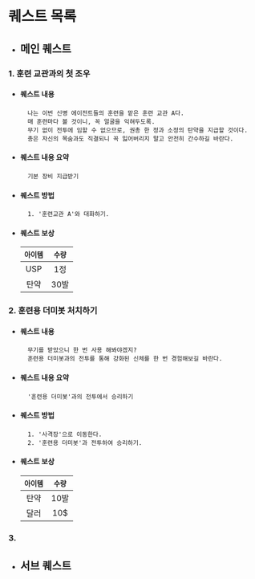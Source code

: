 # 퀘스트 목록

* ## 메인 퀘스트
### 1. 훈련 교관과의 첫 조우
* #### 퀘스트 내용
        나는 이번 신병 에이전트들의 훈련을 맡은 훈련 교관 A다.
        매 훈련마다 볼 것이니, 꼭 얼굴을 익혀두도록.
        무기 없이 전투에 임할 수 없으므로, 권총 한 정과 소정의 탄약을 지급할 것이다.
        총은 자신의 목숨과도 직결되니 꼭 잃어버리지 말고 안전히 간수하길 바란다.
* #### 퀘스트 내용 요약
        기본 장비 지급받기
* #### 퀘스트 방법
        1. '훈련교관 A'와 대화하기.
* #### 퀘스트 보상
  | `아이템` | `수량` |
  | :---: | :---: |
  | USP | 1정 |
  | 탄약 | 30발 |

### 2. 훈련용 더미봇 처치하기
* #### 퀘스트 내용
        무기를 받았으니 한 번 사용 해봐야겠지?
        훈련용 더미봇과의 전투를 통해 강화된 신체를 한 번 경험해보길 바란다.
* #### 퀘스트 내용 요약
        '훈련용 더미봇'과의 전투에서 승리하기
* #### 퀘스트 방법
        1. '사격장'으로 이동한다.
        2. '훈련용 더미봇'과 전투하여 승리하기.
* #### 퀘스트 보상
  | `아이템` | `수량` |
  | :---: | :---: |
  | 탄약 | 10발 |
  | 달러 | 10$ |

### 3.

* ## 서브 퀘스트
